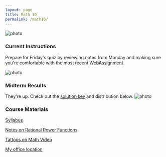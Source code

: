 ```yaml
---
layout: page
title: Math 10
permalink: /math10/
---
```


![photo](https://upload.wikimedia.org/wikipedia/commons/3/3b/Circle_cos_sin.gif)

### Current Instructions
Prepare for Friday's quiz by reviewing notes from Monday and making sure you're comfortable with the most recent [WebAssignment](http://webassign.net).

![photo](https://upload.wikimedia.org/wikipedia/commons/thumb/4/4c/Unit_circle_angles_color.svg/720px-Unit_circle_angles_color.svg.png)

### Midterm Results
They're up. Check out the [solution key](https://uvm.edu/~bfemery/math10midtermsoln.pdf) and distribution below.
![photo](https://uvm.edu/~bfemery/math10midtermgrades.png)
  
### Course Materials

[Syllabus](http://www.uvm.edu/~bfemery/Math10Syllabus.pdf)

[Notes on Rational Power Functions](http://www.uvm.edu/~bfemery/math10notes10-20.pdf)

[Tattoos on Math Video](https://www.youtube.com/watch?v=IxNb1WG_Ido)

[My office location](http://www.uvm.edu/~bfemery/math10/FarrellHallLocation.png)



